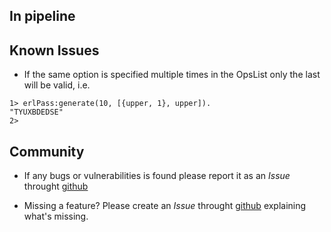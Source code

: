 
## In pipeline


## Known Issues

- If the same option is specified multiple times in the OpsList only the last will be valid, i.e.

```
1> erlPass:generate(10, [{upper, 1}, upper]).
"TYUXBDEDSE"
2>
```

## Community

- If any bugs or vulnerabilities is found please
report it as an _Issue_ throught [github](https://github.com/thetelefon/erl_bencode/issues)

- Missing a feature? Please create an _Issue_ throught [github](https://github.com/thetelefon/erl_bencode/issues) explaining what's missing.
